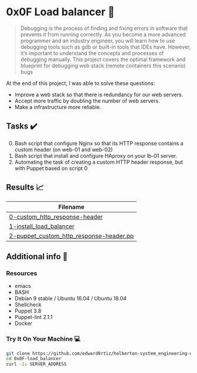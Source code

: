 # 0x0F Load balancer :wrench:

> Debugging is the process of finding and fixing errors in software that prevents it from running correctly. As you become a more advanced programmer and an industry engineer, you will learn how to use debugging tools such as gdb or built-in tools that IDEs have. However, it’s important to understand the concepts and processes of debugging manually. This project covers the optimal framework and blueprint for debugging web stack (remote containers this scenario) bugs

At the end of this project, I was able to solve these questions:

* Improve a web stack so that there is redundancy for our web servers. 
* Accept more traffic by doubling the number of web servers.
* Make a infrastructure more reliable. 


## Tasks :heavy_check_mark:

0. Bash script that configure Nginx so that its HTTP response contains a custom header (on web-01 and web-02)
1. Bash script that install and configure HAproxy on your lb-01 server.
2. Automating the task of creating a custom HTTP header response, but with Puppet based on script 0


## Results :chart_with_upwards_trend:

| Filename |
| ------ |
| [0-custom_http_response-header](https://github.com/edward0rtiz/holberton-system_engineering-devops/blob/master/0x0F-load_balancer/0-custom_http_response-header)|
| [1-install_load_balancer](https://github.com/edward0rtiz/holberton-system_engineering-devops/blob/master/0x0F-load_balancer/1-install_load_balancer)|
| [2-puppet_custom_http_response-header.pp](https://github.com/edward0rtiz/holberton-system_engineering-devops/blob/master/0x0F-load_balancer/2-puppet_custom_http_response-header.pp)|

## Additional info :construction:
### Resources

- emacs
- BASH
- Debian 9 stable / Ubuntu 16.04 / Ubuntu 18.04 
- Shellcheck
- Puppet 3.8
- Puppet-lint 2.1.1
- Docker

### Try It On Your Machine :computer:
```bash
git clone https://github.com/edward0rtiz/holberton-system_engineering-devops.git
cd 0x0F-load_balancer
curl -Is SERVER_ADDRESS
```
